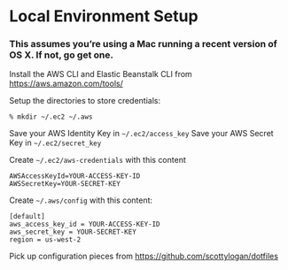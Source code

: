 # Local Environment Setup

### This assumes you’re using a Mac running a recent version of OS X.  If not, go get one.

Install the AWS CLI and Elastic Beanstalk CLI from https://aws.amazon.com/tools/

Setup the directories to store credentials:

    % mkdir ~/.ec2 ~/.aws

Save your AWS Identity Key in `~/.ec2/access_key`
Save your AWS Secret Key in `~/.ec2/secret_key`

Create `~/.ec2/aws-credentials` with this content

    AWSAccessKeyId=YOUR-ACCESS-KEY-ID
    AWSSecretKey=YOUR-SECRET-KEY

Create `~/.aws/config` with this content:

    [default]
    aws_access_key_id = YOUR-ACCESS-KEY-ID
    aws_secret_key = YOUR-SECRET-KEY
    region = us-west-2

Pick up configuration pieces from https://github.com/scottylogan/dotfiles




